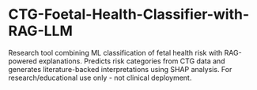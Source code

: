 # CTG-Foetal-Health-Classifier-with-RAG-LLM
Research tool combining ML classification of fetal health risk with RAG-powered explanations. Predicts risk categories from CTG data and generates literature-backed interpretations using SHAP analysis. For research/educational use only - not clinical deployment.
